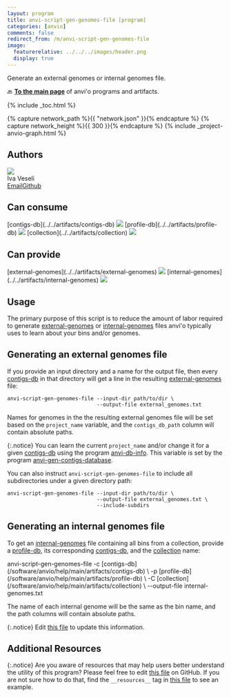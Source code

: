 ```yaml
---
layout: program
title: anvi-script-gen-genomes-file [program]
categories: [anvio]
comments: false
redirect_from: /m/anvi-script-gen-genomes-file
image:
  featurerelative: ../../../images/header.png
  display: true
---
```


Generate an external genomes or internal genomes file.

🔙 **[To the main page](../../)** of anvi'o programs and artifacts.


{% include _toc.html %}
<div id="svg" class="subnetwork"></div>
{% capture network_path %}{{ "network.json" }}{% endcapture %}
{% capture network_height %}{{ 300 }}{% endcapture %}
{% include _project-anvio-graph.html %}


## Authors

<div class="page-author"><div class="page-author-info"><div class="page-person-photo"><img class="page-person-photo-img" src="../../images/authors/ivagljiva.jpg" /></div><div class="page-person-info-box"><span class="page-author-name">Iva Veseli</span><div class="page-author-social-box"><a href="mailto:iveseli@uchicago.edu" class="person-social" target="_blank"><i class="fa fa-fw fa-envelope-square"></i>Email</a><a href="http://github.com/ivagljiva" class="person-social" target="_blank"><i class="fa fa-fw fa-github"></i>Github</a></div></div></div></div>



## Can consume


<p style="text-align: left" markdown="1"><span class="artifact-r">[contigs-db](../../artifacts/contigs-db) <img src="../../images/icons/DB.png" class="artifact-icon-mini" /></span> <span class="artifact-r">[profile-db](../../artifacts/profile-db) <img src="../../images/icons/DB.png" class="artifact-icon-mini" /></span> <span class="artifact-r">[collection](../../artifacts/collection) <img src="../../images/icons/COLLECTION.png" class="artifact-icon-mini" /></span></p>


## Can provide


<p style="text-align: left" markdown="1"><span class="artifact-p">[external-genomes](../../artifacts/external-genomes) <img src="../../images/icons/TXT.png" class="artifact-icon-mini" /></span> <span class="artifact-p">[internal-genomes](../../artifacts/internal-genomes) <img src="../../images/icons/TXT.png" class="artifact-icon-mini" /></span></p>


## Usage


The primary purpose of this script is to reduce the amount of labor required to generate <span class="artifact-n">[external-genomes](/software/anvio/help/main/artifacts/external-genomes)</span> or <span class="artifact-n">[internal-genomes](/software/anvio/help/main/artifacts/internal-genomes)</span> files anvi'o typically uses to learn about your bins and/or genomes.

## Generating an external genomes file

If you provide an input directory and a name for the output file, then every <span class="artifact-n">[contigs-db](/software/anvio/help/main/artifacts/contigs-db)</span> in that directory will get a line in the resulting <span class="artifact-n">[external-genomes](/software/anvio/help/main/artifacts/external-genomes)</span> file:

```
anvi-script-gen-genomes-file --input-dir path/to/dir \
                             --output-file external_genomes.txt
```

Names for genomes in the the resulting external genomes file will be set based on the `project_name` variable, and the `contigs_db_path` column will contain absolute paths.

{:.notice}
You can learn the current `project_name` and/or change it for a given <span class="artifact-n">[contigs-db](/software/anvio/help/main/artifacts/contigs-db)</span> using the program <span class="artifact-p">[anvi-db-info](/software/anvio/help/main/programs/anvi-db-info)</span>. This variable is set by the program <span class="artifact-p">[anvi-gen-contigs-database](/software/anvio/help/main/programs/anvi-gen-contigs-database)</span>.

You can also instruct `anvi-script-gen-genomes-file` to include all subdirectories under a given directory path:

```
anvi-script-gen-genomes-file --input-dir path/to/dir \
                             --output-file external_genomes.txt \
                             --include-subdirs
```

## Generating an internal genomes file

To get an <span class="artifact-n">[internal-genomes](/software/anvio/help/main/artifacts/internal-genomes)</span> file containing all bins from a collection, provide a <span class="artifact-n">[profile-db](/software/anvio/help/main/artifacts/profile-db)</span>, its corresponding <span class="artifact-n">[contigs-db](/software/anvio/help/main/artifacts/contigs-db)</span>, and the <span class="artifact-n">[collection](/software/anvio/help/main/artifacts/collection)</span> name:

<div class="codeblock" markdown="1">
anvi&#45;script&#45;gen&#45;genomes&#45;file &#45;c <span class="artifact&#45;n">[contigs&#45;db](/software/anvio/help/main/artifacts/contigs&#45;db)</span> \
                             &#45;p <span class="artifact&#45;n">[profile&#45;db](/software/anvio/help/main/artifacts/profile&#45;db)</span> \
                             &#45;C <span class="artifact&#45;n">[collection](/software/anvio/help/main/artifacts/collection)</span> \
                             &#45;&#45;output&#45;file internal&#45;genomes.txt
</div>

The name of each internal genome will be the same as the bin name, and the path columns will contain absolute paths.


{:.notice}
Edit [this file](https://github.com/merenlab/anvio/tree/master/anvio/docs/programs/anvi-script-gen-genomes-file.md) to update this information.


## Additional Resources



{:.notice}
Are you aware of resources that may help users better understand the utility of this program? Please feel free to edit [this file](https://github.com/merenlab/anvio/tree/master/bin/anvi-script-gen-genomes-file) on GitHub. If you are not sure how to do that, find the `__resources__` tag in [this file](https://github.com/merenlab/anvio/blob/master/bin/anvi-interactive) to see an example.
